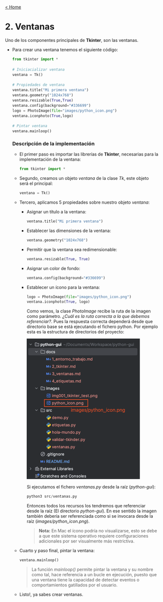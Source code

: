 [< Home](../README.md)

# 2. Ventanas
 Uno de los componentes principales de **Tkinter**, son las ventanas.

* Para crear una ventana tenemos el siguiente código:
    ```python
    from tkinter import *

    # Iniciacializar ventana
    ventana = Tk()

    # Propiedades de ventana
    ventana.title("Mi primera ventana")
    ventana.geometry("1024x768")
    ventana.resizable(True,True)
    ventana.config(background="#336699")
    logo = PhotoImage(file="images/python_icon.png")
    ventana.iconphoto(True,logo)

    # Pintar ventana
    ventana.mainloop()
    ```
    ### Descripción de la implementación
    - El primer paso es importar las librerías de **Tkinter**, necesarias para la implementación de 
      la ventana:
      ```python
      from tkinter import *
      ```
  
    - Segundo, creamos un objeto *ventana* de la clase *Tk*, este objeto será el principal:
      ```python
      ventana = Tk()
      ```  

    - Tercero, aplicamos 5 propiedades sobre nuestro objeto *ventana*:  
      - Asignar un título a la ventana:
        ```python
        ventana.title("Mi primera ventana")
        ```
      
      - Establecer las dimensiones de la ventana:
        ```python
        ventana.geometry("1024x768")
        ```
  
      - Permitir que la ventana sea redimensionable:
        ```python
        ventana.resizable(True, True)
        ```
         
      - Asignar un color de fondo:
        ```python
        ventana.config(background="#336699")
        ```
      
      - Establecer un ícono para la ventana:
        ```python
        logo = PhotoImage(file="images/python_icon.png")
        ventana.iconphoto(True, logo)
        ```
        Como vemos, la clase *PhotoImage* recibe la ruta de la imagen como parámetro. *¿Cuál es la ruta correcta 
        a la que debemos referenciar?*. Pues la respuesta correcta dependerá desde que directorio base se está 
        ejecutando el fichero python. Por ejemplo esta es la estructura de directorios del proyecto:
        
        ![Estructura proyecto Python](../images/img002_estructura_proyecto.png)
      
        Si ejecutamos el fichero *ventanas.py* desde la raíz (*python-gui*):
        ```python
        python3 src/ventanas.py
        ```
        Entonces todos los recursos los tendremos que referenciar desde la raíz (El directorio *python-gui*). En ese
        sentido la imagen también debería ser referenciada como si se invocara desde la raíz 
        (*images/python_icon.png*).  
        
        > **Nota:** En Mac el ícono podría no visualizarse, esto se debe a que este sistema operativo requiere 
          configuraciones adicionales por ser visualmente más restrictiva.

    - Cuarto y paso final, pintar la ventana: 
      ```python
      ventana.mainloop()
      ```
      > La función *mainloop()* permite pintar la ventana y su nombre como tal, hace referencia a un bucle en 
        ejecución, puesto que una ventana tiene la capacidad de detectar eventos o comportamientos gatillados 
        por el usuario.
    
    - Listo!, ya sabes crear ventanas.